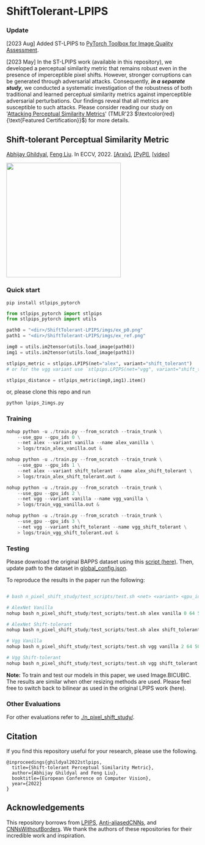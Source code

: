 
# ShiftTolerant-LPIPS

### Update

[2023 Aug] Added ST-LPIPS to [PyTorch Toolbox for Image Quality Assessment](https://github.com/chaofengc/IQA-PyTorch).  

[2023 May] In the ST-LPIPS work (available in this repository), we developed a perceptual similarity metric that remains robust even in the presence of imperceptible pixel shifts. However, stronger corruptions can be generated through adversarial attacks. Consequently, _**in a separate study**_, we conducted a systematic investigation of the robustness of both traditional and learned perceptual similarity metrics against imperceptible adversarial perturbations. Our findings reveal that all metrics are susceptible to such attacks. Please consider reading our study on '[Attacking Perceptual Similarity Metrics](https://github.com/abhijay9/attacking_perceptual_similarity_metrics)' (TMLR'23 $\textcolor{red}{\text{Featured Certification}}$) for more details.

## Shift-tolerant Perceptual Similarity Metric

[Abhijay Ghildyal](https://abhijay9.github.io/), [Feng Liu](http://web.cecs.pdx.edu/~fliu/). In ECCV, 2022. [[Arxiv]](https://arxiv.org/abs/2207.13686), [[PyPI]](https://pypi.org/project/stlpips-pytorch/), [[video]](https://www.youtube.com/watch?v=F6C5VQJGIrM)

<img src="https://abhijay9.github.io/images/stlpips_teaser.gif" width=300>

### Quick start

`pip install stlpips_pytorch`

```python
from stlpips_pytorch import stlpips
from stlpips_pytorch import utils

path0 = "<dir>/ShiftTolerant-LPIPS/imgs/ex_p0.png"
path1 = "<dir>/ShiftTolerant-LPIPS/imgs/ex_ref.png"

img0 = utils.im2tensor(utils.load_image(path0))
img1 = utils.im2tensor(utils.load_image(path1))

stlpips_metric = stlpips.LPIPS(net="alex", variant="shift_tolerant")
# or for the vgg variant use `stlpips.LPIPS(net="vgg", variant="shift_tolerant")`

stlpips_distance = stlpips_metric(img0,img1).item()
```

or, please clone this repo and run 
```python 
python lpips_2imgs.py
```

### Training

```python
nohup python -u ./train.py --from_scratch --train_trunk \
    --use_gpu --gpu_ids 0 \
    --net alex --variant vanilla --name alex_vanilla \
    > logs/train_alex_vanilla.out &

nohup python -u ./train.py --from_scratch --train_trunk \
    --use_gpu --gpu_ids 1 \
    --net alex --variant shift_tolerant --name alex_shift_tolerant \
    > logs/train_alex_shift_tolerant.out &

nohup python -u ./train.py --from_scratch --train_trunk \
    --use_gpu --gpu_ids 2 \
    --net vgg --variant vanilla --name vgg_vanilla \
    > logs/train_vgg_vanilla.out &

nohup python -u ./train.py --from_scratch --train_trunk \
    --use_gpu --gpu_ids 3 \
    --net vgg --variant shift_tolerant --name vgg_shift_tolerant \
    > logs/train_vgg_shift_tolerant.out &
```

### Testing

Please download the original BAPPS dataset using this [script (here)](https://github.com/richzhang/PerceptualSimilarity/blob/master/scripts/download_dataset.sh). Then, update path to the dataset in [global_config.json](https://github.com/abhijay9/ShiftTolerant-LPIPS/tree/main/util/config).

To reproduce the results in the paper run the following:
```python

# bash n_pixel_shift_study/test_scripts/test.sh <net> <variant> <gpu_id> <img_resize> <batch_size>

# AlexNet Vanilla
nohup bash n_pixel_shift_study/test_scripts/test.sh alex vanilla 0 64 50 > logs/eval_alex_vanilla.out &

# AlexNet Shift-tolerant
nohup bash n_pixel_shift_study/test_scripts/test.sh alex shift_tolerant 1 64 50 > logs/eval_alex_shift_tolerant.out &

# Vgg Vanilla
nohup bash n_pixel_shift_study/test_scripts/test.sh vgg vanilla 2 64 50 > logs/eval_vgg_vanilla.out &

# Vgg Shift-tolerant
nohup bash n_pixel_shift_study/test_scripts/test.sh vgg shift_tolerant 3 64 50 > logs/eval_vgg_shift_tolerant.out &
```

**Note:** To train and test our models in this paper, we used Image.BICUBIC. The results are similar when other resizing methods are used. Please feel free to switch back to bilinear as used in the original LPIPS work (here).

### Other Evaluations

For other evaluations refer to [./n_pixel_shift_study/](https://github.com/abhijay9/ShiftTolerant-LPIPS/tree/main/n_pixel_shift_study).

## Citation

If you find this repository useful for your research, please use the following.

```
@inproceedings{ghildyal2022stlpips,
  title={Shift-tolerant Perceptual Similarity Metric},
  author={Abhijay Ghildyal and Feng Liu},
  booktitle={European Conference on Computer Vision},
  year={2022}
}
```

## Acknowledgements
This repository borrows from [LPIPS](https://github.com/richzhang/PerceptualSimilarity), [Anti-aliasedCNNs](https://github.com/adobe/antialiased-cnns), and [CNNsWithoutBorders](https://github.com/oskyhn/CNNs-Without-Borders). We thank the authors of these repositories for their incredible work and inspiration.
